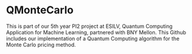 # QMonteCarlo

This is part of our 5th year PI2 project at ESILV, Quantum Computing Application for Machine Learning, partnered with BNY Mellon.
This Github includes our implementation of a Quantum Computing algorithm for the Monte Carlo pricing method.
